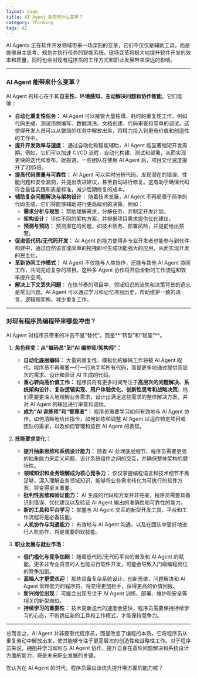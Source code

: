 ```yaml
---
layout: page
title: AI Agent 能带来什么变革？
category: Thinking
tags: AI
---
```


AI Agents 正在软件开发领域带来一场深刻的变革，它们不仅仅是辅助工具，而是能够自主思考、规划并执行任务的智能系统。这场变革将极大地提升软件开发的效率和质量，同时也会对现有程序员的工作方式和职业发展带来深远的影响。

---

### AI Agent 能带来什么变革？

AI Agent 的核心在于其**自主性、环境感知、主动解决问题和协作智能**。它们能够：

* **自动化重复性任务：** AI Agent 可以接管大量枯燥、耗时的重复性工作，例如代码生成、测试用例编写、数据清洗、文档创建、代码审查和简单的调试。这使得开发人员可以从繁琐的任务中解放出来，将精力投入到更有价值和创造性的工作中。
* **提升开发效率与速度：** 通过自动化和智能辅助，AI Agent 能显著缩短开发周期。例如，它们可以加速 CI/CD 流程，自动化构建、测试和部署，从而实现更快的迭代和发布。据报道，一些团队在使用 AI Agent 后，项目交付速度提升了2到5倍。
* **提高代码质量与可靠性：** AI Agent 可以实时分析代码，发现潜在的错误、性能问题和安全漏洞，并提出改进建议，甚至自动进行修复。这有助于确保代码符合最佳实践和质量标准，减少后期修复的成本。
* **辅助复杂问题解决与架构设计：** 随着技术发展，AI Agent 不再局限于简单的代码生成，它们将能够辅助进行更高级别的决策，例如：
    * **需求分析与规划：** 帮助理解需求，分解任务，并制定开发计划。
    * **架构设计：** 评估不同的架构方案，并根据项目需求提供优化建议。
    * **预测与预防：** 预测潜在的问题，如技术债务、部署风险，并提前给出预警。
* **促进低代码/无代码开发：** AI Agent 的能力使得非专业开发者也能参与到软件构建中，通过自然语言或简单的拖拽即可生成功能强大的应用，从而实现开发的民主化。
* **革新协同工作模式：** AI Agent 不仅能与人类协作，还能与其他 AI Agent 协同工作，共同完成复杂的项目。这种多 Agent 协作将开启全新的工作流程和效率提升空间。
* **解决上下文丢失问题：** 在快节奏的项目中，领域知识的流失和决策背景的遗忘是常见问题。AI Agent 可以通过学习和记忆项目历史，帮助维护一致的语言、逻辑和架构，减少重复工作。

---

### 对现有程序员编程带来哪些冲击？

AI Agent 对程序员带来的冲击不是“替代”，而是**“转型”和“赋能”**。

1.  **角色转变：从“编码员”到“AI 编排师/架构师”：**
    * **自动化底层编码：** 大量的重复性、模板化的编码工作将被 AI Agent 取代。程序员不再需要一行一行地手写所有代码，而是更多地通过提供高层次的需求、设计和验证 AI 生成的代码。
    * **重心转向高价值工作：** 程序员将有更多时间专注于**高层次的问题解决、系统架构设计、复杂逻辑实现、用户体验优化、创新性思考和战略决策**。他们需要更深入地理解业务需求，设计出满足这些需求的整体解决方案，并对 AI Agent 的输出进行审查和调优。
    * **成为“AI 训练师”和“管理者”：** 程序员需要学习如何有效地与 AI Agent 协作，如何清晰地给出指令，如何训练和调整 AI Agent 以适应特定项目或团队的需求，以及如何管理和监控 AI Agent 的表现。

2.  **技能要求变化：**
    * **提升抽象思维和系统设计能力：** 随着 AI 处理底层细节，程序员需要更强的抽象能力来定义问题、设计系统组件之间的交互，并确保整体架构的健壮性。
    * **领域知识和业务理解成为核心竞争力：** 仅仅掌握编程语言和技术细节不再足够，深入理解业务领域知识，能够将业务需求转化为可执行的软件方案，将变得至关重要。
    * **批判性思维和验证能力：** AI 生成的代码和方案并非完美，程序员需要具备识别错误、优化建议以及验证 AI Agent 输出的准确性和可靠性的能力。
    * **新的工具和平台学习：** 掌握与 AI Agent 交互的新型开发工具、平台和工作流程将是必备技能。
    * **人机协作与沟通能力：** 有效地与 AI Agent 沟通，以及在团队中更好地进行人机协作，将是重要的软技能。

3.  **职业发展与就业市场：**
    * **低门槛化与竞争加剧：** 随着低代码/无代码平台的普及和 AI Agent 的赋能，更多非专业背景的人也能进行软件开发，可能会导致入门级编程岗位的竞争加剧。
    * **高端人才更受欢迎：** 那些具备复杂系统设计、创新思维、问题解决和 AI Agent 管理能力的程序员，将变得更加抢手，获得更高的价值回报。
    * **新兴岗位出现：** 可能会出现专注于 AI Agent 训练、部署、维护和安全等相关的新型岗位。
    * **持续学习的重要性：** 技术更新迭代的速度会更快，程序员需要保持持续学习的心态，不断适应新的工具和工作模式，才能保持竞争力。

---

总而言之，AI Agent 并非要取代程序员，而是改变了编程的本质。它将程序员从重复劳动中解放出来，使其能够专注于更高层次的创造性和战略性工作。对于程序员来说，拥抱并学习如何与 AI Agent 协作，提升自身在高阶问题解决和系统设计方面的能力，将是未来职业发展的关键。

您认为在 AI Agent 的时代，程序员最应该优先提升哪方面的能力呢？